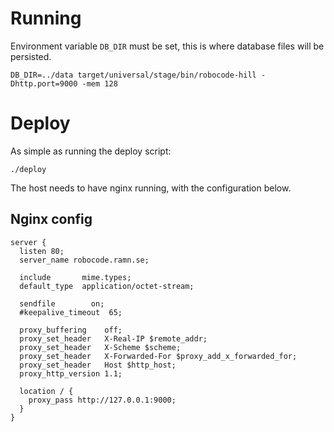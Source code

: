 Running
=======
Environment variable `DB_DIR` must be set, this is where database files will be
persisted.

    DB_DIR=../data target/universal/stage/bin/robocode-hill -Dhttp.port=9000 -mem 128


Deploy
=======
As simple as running the deploy script:

    ./deploy

The host needs to have nginx running, with the configuration below.

Nginx config
------------

    server {
      listen 80;
      server_name robocode.ramn.se;

      include       mime.types;
      default_type  application/octet-stream;

      sendfile        on;
      #keepalive_timeout  65;

      proxy_buffering    off;
      proxy_set_header   X-Real-IP $remote_addr;
      proxy_set_header   X-Scheme $scheme;
      proxy_set_header   X-Forwarded-For $proxy_add_x_forwarded_for;
      proxy_set_header   Host $http_host;
      proxy_http_version 1.1;

      location / {
        proxy_pass http://127.0.0.1:9000;
      }
    }
